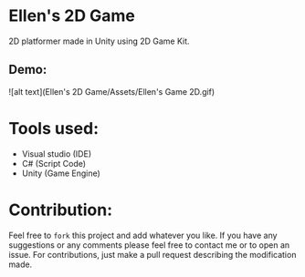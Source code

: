 # Ellen's 2D Game

2D platformer made in Unity using 2D Game Kit. 

## Demo:

![alt text](Ellen's 2D Game/Assets/Ellen's Game 2D.gif)

# Tools used:
* Visual studio (IDE)
* C# (Script Code)
* Unity (Game Engine)

# Contribution: 
Feel free to `fork` this project and add whatever you like. If you have any suggestions or any comments please feel free to contact me or to open an issue. For contributions, just make a pull request describing the modification made.

